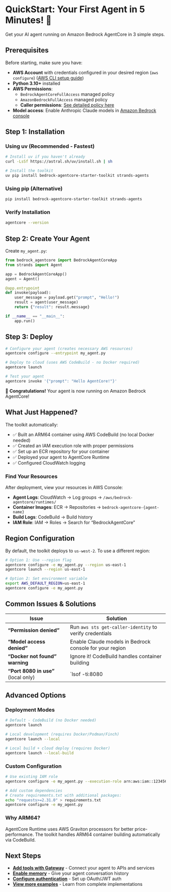 # QuickStart: Your First Agent in 5 Minutes! 🚀

Get your AI agent running on Amazon Bedrock AgentCore in 3 simple steps.

## Prerequisites

Before starting, make sure you have:

- **AWS Account** with credentials configured in your desired region (`aws configure`) ([AWS CLI setup guide](https://docs.aws.amazon.com/cli/latest/userguide/cli-configure-quickstart.html))
- **Python 3.10+** installed
- **AWS Permissions**:
  - `BedrockAgentCoreFullAccess` managed policy
  - `AmazonBedrockFullAccess` managed policy
  - **Caller permissions**: [See detailed policy here](permissions.md#developercaller-permissions)
- **Model access**: Enable Anthropic Claude models in [Amazon Bedrock console](https://console.aws.amazon.com/bedrock/)

## Step 1: Installation

### Using uv (Recommended - Fastest)

```bash
# Install uv if you haven't already
curl -LsSf https://astral.sh/uv/install.sh | sh

# Install the toolkit
uv pip install bedrock-agentcore-starter-toolkit strands-agents
```

### Using pip (Alternative)

```bash
pip install bedrock-agentcore-starter-toolkit strands-agents
```

### Verify Installation

```bash
agentcore --version
```

## Step 2: Create Your Agent

Create `my_agent.py`:

```python
from bedrock_agentcore import BedrockAgentCoreApp
from strands import Agent

app = BedrockAgentCoreApp()
agent = Agent()

@app.entrypoint
def invoke(payload):
    user_message = payload.get("prompt", "Hello!")
    result = agent(user_message)
    return {"result": result.message}

if __name__ == "__main__":
    app.run()
```

## Step 3: Deploy

```bash
# Configure your agent (creates necessary AWS resources)
agentcore configure --entrypoint my_agent.py

# Deploy to cloud (uses AWS CodeBuild - no Docker required)
agentcore launch

# Test your agent
agentcore invoke '{"prompt": "Hello AgentCore!"}'
```

🎉 **Congratulations!** Your agent is now running on Amazon Bedrock AgentCore!

## What Just Happened?

The toolkit automatically:

- ✅ Built an ARM64 container using AWS CodeBuild (no local Docker needed)
- ✅ Created an IAM execution role with proper permissions
- ✅ Set up an ECR repository for your container
- ✅ Deployed your agent to AgentCore Runtime
- ✅ Configured CloudWatch logging

### Find Your Resources

After deployment, view your resources in AWS Console:

- **Agent Logs**: CloudWatch → Log groups → `/aws/bedrock-agentcore/runtimes/`
- **Container Images**: ECR → Repositories → `bedrock-agentcore-{agent-name}`
- **Build Logs**: CodeBuild → Build history
- **IAM Role**: IAM → Roles → Search for “BedrockAgentCore”

## Region Configuration

By default, the toolkit deploys to `us-west-2`. To use a different region:

```bash
# Option 1: Use --region flag
agentcore configure -e my_agent.py --region us-east-1
agentcore launch --region us-east-1

# Option 2: Set environment variable
export AWS_DEFAULT_REGION=us-east-1
agentcore configure -e my_agent.py
```

## Common Issues & Solutions

|Issue                              |Solution                                               |
|-----------------------------------|-------------------------------------------------------|
|**“Permission denied”**            |Run `aws sts get-caller-identity` to verify credentials|
|**“Model access denied”**          |Enable Claude models in Bedrock console for your region|
|**“Docker not found” warning**     |Ignore it! CodeBuild handles container building        |
|**“Port 8080 in use”** (local only)|`lsof -ti:8080 | xargs kill -9`                        |

## Advanced Options


### Deployment Modes

```bash
# Default - CodeBuild (no Docker needed)
agentcore launch

# Local development (requires Docker/Podman/Finch)
agentcore launch --local

# Local build + cloud deploy (requires Docker)
agentcore launch --local-build
```

### Custom Configuration

```bash
# Use existing IAM role
agentcore configure -e my_agent.py --execution-role arn:aws:iam::123456789012:role/MyRole

# Add custom dependencies
# Create requirements.txt with additional packages:
echo "requests>=2.31.0" > requirements.txt
agentcore configure -e my_agent.py
```

### Why ARM64?

AgentCore Runtime uses AWS Graviton processors for better price-performance. The toolkit handles ARM64 container building automatically via CodeBuild.


## Next Steps

- **[Add tools with Gateway](../gateway/quickstart.md)** - Connect your agent to APIs and services
- **[Enable memory](../../examples/memory-integration.md)** - Give your agent conversation history
- **[Configure authentication](../runtime/auth.md)** - Set up OAuth/JWT auth
- **[View more examples](../../examples/README.md)** - Learn from complete implementations
